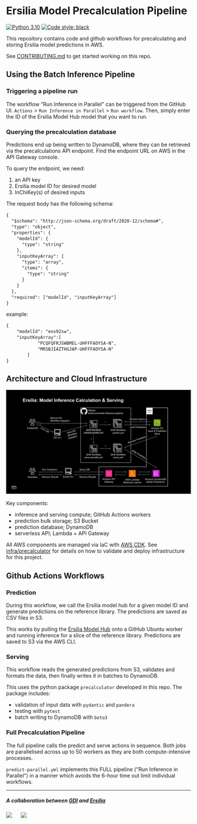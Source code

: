 # Ersilia Model Precalculation Pipeline

[![Python 3.10](https://img.shields.io/badge/python-3.10-blue.svg)](https://www.python.org/downloads/release/python-370/) [![Code style: black](https://img.shields.io/badge/code%20style-black-000000.svg?logo=Python&logoColor=white)](https://github.com/psf/black)



This repository contains code and github workflows for precalculating and storing Ersilia model predictions in AWS.

See [CONTRIBUTING.md](CONTRIBUTING.md) to get started working on this repo.

## Using the Batch Inference Pipeline

### Triggering a pipeline run

The workflow "Run Inference in Parallel" can be triggered from the GitHub UI. `Actions` > `Run Inference in Parallel` > `Run workflow`. Then, simply enter the ID of the Ersilia Model Hub model that you want to run.

### Querying the precalculation database

Predictions end up being written to DynamoDB, where they can be retrieved via the precalculations API endpoint. Find the endpoint URL on AWS in the API Gateway console.

To query the endpoint, we need:

1. an API key
2. Ersilia model ID for desired model
3. InChiKey(s) of desired inputs


The request body has the following schema:
```
{
  "$schema": "http://json-schema.org/draft/2020-12/schema#",
  "type": "object",
  "properties": {
    "modelId": {
      "type": "string"
    },
    "inputKeyArray": {
      "type": "array",
      "items": {
        "type": "string"
      }
    }
  },
  "required": ["modelId", "inputKeyArray"]
}
```
example:
```
{
    "modelId": "eos92sw",
    "inputKeyArray":[
            "PCQFQFRJSWBMEL-UHFFFAOYSA-N",
            "MRSBJIAZTHGJAP-UHFFFAOYSA-N"
        ]
}
```

## Architecture and Cloud Infrastructure

![architecture diagram](docs/architecture-diagram.png)

Key components:
- inference and serving compute; GitHub Actions workers
- prediction bulk storage; S3 Bucket
- prediction database; DynamoDB
- serverless API; Lambda + API Gateway

All AWS components are managed via IaC with [AWS CDK](https://aws.amazon.com/cdk/). See [infra/precalculator](infra/precalculator/README.md) for details on how to validate and deploy infrastructure for this project.

## Github Actions Workflows

### Prediction

During this workflow, we call the Ersilia model hub for a given model ID and generate predictions on the reference library. The predictions are saved as CSV files in S3.

This works by pulling the [Ersilia Model Hub](https://github.com/ersilia-os/ersilia) onto a GitHub Ubuntu worker and running inference for a slice of the reference library. Predictions are saved to S3 via the AWS CLI.

### Serving

This workflow reads the generated predictions from S3, validates and formats the data, then finally writes it in batches to DynamoDB.

This uses the python package `precalculator` developed in this repo. The package includes:

- validation of input data with `pydantic` and `pandera`
- testing with `pytest`
- batch writing to DynamoDB with `boto3`

### Full Precalculation Pipeline

The full pipeline calls the predict and serve actions in sequence. Both jobs are parallelised across up to 50 workers as they are both compute-intensive processes.

`predict-parallel.yml` implements this FULL pipeline ("Run Inference in Parallel") in a manner which avoids the 6-hour time out limit individual workflows.


---

##### A collaboration between [GDI](https://github.com/good-data-institute) and [Ersilia](https://github.com/ersilia-os)

<div id="top"></div>
<img src="https://avatars.githubusercontent.com/u/75648991?s=200&v=4" height="50" style="margin-right: 20px">
<img src="https://raw.githubusercontent.com/ersilia-os/ersilia/master/assets/Ersilia_Plum.png" height="50">
